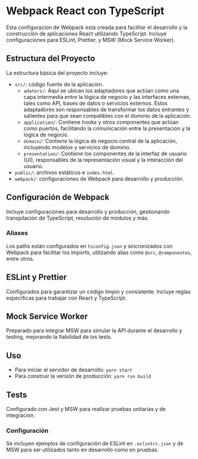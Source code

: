 # Webpack React con TypeScript

Esta configuracion de Webpack está creada para facilitar el desarrollo y la construcción de aplicaciones React utilizando TypeScript. Incluye configuraciones para ESLint, Prettier, y MSW (Mock Service Worker).

## Estructura del Proyecto

La estructura básica del proyecto incluye:

- `src/`: código fuente de la aplicación.
  - `adaters/`: Aquí se ubican los adaptadores que actúan como una capa intermedia entre la lógica de negocio y las interfaces externas, tales como API, bases de datos o servicios externos. Estos adaptadores son responsables de transformar los datos entrantes y salientes para que sean compatibles con el dominio de la aplicación.
  - `application/`: Contiene hooks y otros componentes que actúan como puertos, facilitando la comunicación entre la presentación y la lógica de negocio.
  - `domain/`: Contiene la lógica de negocio central de la aplicación, incluyendo modelos y servicios de dominio.
  - `presentation/`: Contiene los componentes de la interfaz de usuario (UI), responsables de la representación visual y la interacción del usuario.
- `public/`: archivos estáticos e `index.html`.
- `webpack/`: configuraciones de Webpack para desarrollo y producción.

## Configuración de Webpack

Incluye configuraciones para desarrollo y producción, gestionando transpilación de TypeScript, resolución de módulos y más.

### Aliases

Los paths están configurados en `tsconfig.json` y sincronizados con Webpack para facilitar los imports, utilizando alias como `@src`, `@componentes`, entre otros.

## ESLint y Prettier

Configurados para garantizar un código limpio y consistente. Incluye reglas específicas para trabajar con React y TypeScript.

## Mock Service Worker

Preparado para integrar MSW para simular la API durante el desarrollo y testing, mejorando la fiabilidad de los tests.

## Uso

- Para iniciar el servidor de desarrollo: `yarn start`
- Para construir la versión de producción: `yarn run build`

## Tests

Configurado con Jest y MSW para realizar pruebas unitarias y de integración.

### Configuración

Se incluyen ejemplos de configuración de ESLint en `.eslintrc.json` y de MSW para ser utilizados tanto en desarrollo como en pruebas.


